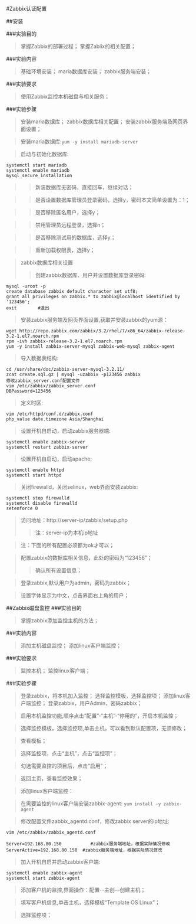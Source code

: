 #Zabbix认证配置

##安装

###实验目的
>掌握Zabbix的部署过程；
>掌握Zabiix的相关配置；

###实验内容
>基础环境安装；
>maria数据库安装；
>zabbix服务端安装；

###实验要求
>使用Zabbix监控本机磁盘与相关服务；


###实验步骤
>安装maria数据库；
>zabbix数据库相关配置；
>安装zabbix服务端及网页界面设置；


>安装maria数据库:`yum -y install mariadb-server`

>启动与初始化数据库:
```
systemctl start mariadb
systemctl enable mariadb
mysql_secure_installation
```

>>新装数据库无密码，直接回车，继续对话；

>>是否设置数据库管理员登录密码，选择y，密码本文简单设置为：1；

>>是否移除匿名用户，选择y；

>>禁用管理员远程登录，选择n；

>>是否移除测试用的数据库，选择y；
	
>>重新加载权限表，选择y；



>zabbix数据库相关设置
>>创建zabbix数据库、用户并设置数据库登录密码:
```
mysql -uroot -p
create database zabbix default character set utf8;
grant all privileges on zabbix.* to zabbix@localhost identified by '123456';
exit		#退出
```

>安装zabbix服务端及网页界面设置,获取并安装zabbix的yum源：
```
wget http://repo.zabbix.com/zabbix/3.2/rhel/7/x86_64/zabbix-release-3.2-1.el7.noarch.rpm
rpm -ivh zabbix-release-3.2-1.el7.noarch.rpm
yum -y install zabbix-server-mysql zabbix-web-mysql zabbix-agent
```

>导入数据表结构:
```
cd /usr/share/doc/zabbix-server-mysql-3.2.11/
zcat create.sql.gz | mysql -uzabbix -p123456 zabbix
修改zabbix_server.conf配置文件
vim /etc/zabbix/zabbix_server.conf
DBPassword=123456
```

>定义时区:
```
vim /etc/httpd/conf.d/zabbix.conf
php_value date.timezone Asia/Shanghai
```

>设置开机自启动，启动zabbix服务器端:
```
systemctl enable zabbix-server
systemctl restart zabbix-server
```

>设置开机自启动，启动apache:
```
systemctl enable httpd
systemctl start httpd
```

>关闭firewalld，关闭selinux，web界面安装zabbix:
```
systemctl stop firewalld
systemctl disable firewalld
setenforce 0
```

>访问地址：http://server-ip/zabbix/setup.php
>>注：server-ip为本机ip地址

>注：下面的所有配置必须都为ok才可以；


>配置zabbix的数据库相关信息，此处的密码为“123456”；
>>确认所有设置信息；


>登录zabbix,默认用户为admin，密码为zabbix；

>设置字体显示为中文，点击界面右上角的用户；


##Zabbix磁盘监控
###实验目的

>掌握zabbix添加监控主机的方法；

###实验内容
>添加主机磁盘监控；
>添加linux客户端监控；

###实验要求
>监控本机；
>监控linux客户端；

###实验步骤
>登录zabbix，将本机加入监控；
>选择监控模板，选择监控项；
>添加linux客户端监控；
>登录zabbix，用户Admin，密码zabbix；

>启用本机监控功能,顺序点击“配置”-“主机”-“停用的”，开启本机监控；

>选择监控模板，选择监控项,单击主机，可以看到默认配置项，无须修改；

>查看模板；

>选择监控项，点击“主机”，点击“监控项”；

>勾选需要监控的项目后，点击“启用”；

>返回主页，查看监控效果；

>添加linux客户端监控：

>在需要监控的linux客户端安装zabbix-agent:
`yum install -y zabbix-agent`

>修改配置文件zabbix_agentd.conf，修改zabbix server的ip地址:
```
vim /etc/zabbix/zabbix_agentd.conf

Server=192.168.80.150			#zabbix服务端地址，根据实际情况修改
ServerActive=192.168.80.150	 #zabbix服务端地址，根据实际情况修改
```	
>加入开机自启并启动zabbix客户端:
```
systemctl enable zabbix-agent
systemctl start zabbix-agent
```

>添加客户机的监控,界面操作：配置--主创—创建主机；
	
>填写客户机信息,单击主机，选择模板“Template OS Linux”；

>选择监控项；











